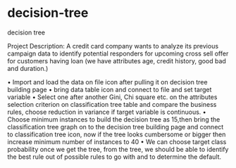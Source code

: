 # decision-tree
decision tree

Project Description: A credit card company wants to analyze its previous campaign data to identify potential responders for upcoming cross sell offer for customers having loan (we have attributes age, credit history, good bad and duration.)

•	Import and load the data on file icon after pulling it on decision tree building page
•	bring data table icon and connect to file and set target variable
•	Select one after another Gini, Chi square etc. on the attributes selection criterion on classification tree table and compare the business rules, choose reduction in variance if target variable is continuous.
•	Choose minimum instances to build the decision tree as 15,then bring the classification tree graph on to the decision tree building page and connect to classification tree icon, now if the tree looks cumbersome or bigger then increase minimum number of instances to 40
•	We can choose target class probability once we get the tree, from the tree, we should be able to identify the best rule out of possible rules to go with and to determine the default.

